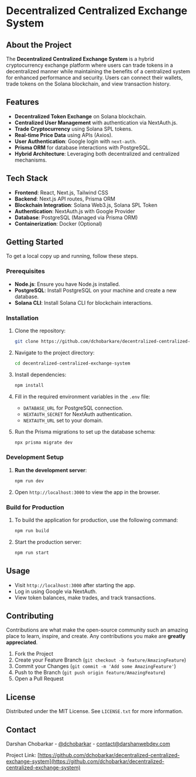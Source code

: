 # Decentralized Centralized Exchange System

## About the Project

The **Decentralized Centralized Exchange System** is a hybrid cryptocurrency exchange platform where users can trade tokens in a decentralized manner while maintaining the benefits of a centralized system for enhanced performance and security. Users can connect their wallets, trade tokens on the Solana blockchain, and view transaction history.

## Features

- **Decentralized Token Exchange** on Solana blockchain.
- **Centralized User Management** with authentication via NextAuth.js.
- **Trade Cryptocurrency** using Solana SPL tokens.
- **Real-time Price Data** using APIs (Axios).
- **User Authentication**: Google login with `next-auth`.
- **Prisma ORM** for database interactions with PostgreSQL.
- **Hybrid Architecture**: Leveraging both decentralized and centralized mechanisms.

## Tech Stack

- **Frontend**: React, Next.js, Tailwind CSS
- **Backend**: Next.js API routes, Prisma ORM
- **Blockchain Integration**: Solana Web3.js, Solana SPL Token
- **Authentication**: NextAuth.js with Google Provider
- **Database**: PostgreSQL (Managed via Prisma ORM)
- **Containerization**: Docker (Optional)

## Getting Started

To get a local copy up and running, follow these steps.

### Prerequisites

- **Node.js**: Ensure you have Node.js installed.
- **PostgreSQL**: Install PostgreSQL on your machine and create a new database.
- **Solana CLI**: Install Solana CLI for blockchain interactions.

### Installation

1. Clone the repository:

   ```bash
   git clone https://github.com/dchobarkare/decentralized-centralized-exchange-system.git
   ```

2. Navigate to the project directory:

   ```bash
   cd decentralized-centralized-exchange-system
   ```

3. Install dependencies:

   ```bash
   npm install
   ```

4. Fill in the required environment variables in the `.env` file:

   - `DATABASE_URL` for PostgreSQL connection.
   - `NEXTAUTH_SECRET` for NextAuth authentication.
   - `NEXTAUTH_URL` set to your domain.

5. Run the Prisma migrations to set up the database schema:

   ```bash
   npx prisma migrate dev
   ```

### Development Setup

1. **Run the development server**:

   ```bash
   npm run dev
   ```

2. Open `http://localhost:3000` to view the app in the browser.

### Build for Production

1. To build the application for production, use the following command:

   ```bash
   npm run build
   ```

2. Start the production server:

   ```bash
   npm run start
   ```

## Usage

- Visit `http://localhost:3000` after starting the app.
- Log in using Google via NextAuth.
- View token balances, make trades, and track transactions.

## **Contributing**

Contributions are what make the open-source community such an amazing place to learn, inspire, and create. Any contributions you make are **greatly appreciated**.

1. Fork the Project
2. Create your Feature Branch (`git checkout -b feature/AmazingFeature`)
3. Commit your Changes (`git commit -m 'Add some AmazingFeature'`)
4. Push to the Branch (`git push origin feature/AmazingFeature`)
5. Open a Pull Request

## **License**

Distributed under the MIT License. See `LICENSE.txt` for more information.

## Contact

Darshan Chobarkar - [@dchobarkar](https://www.linkedin.com/in/dchobarkar/) - contact@darshanwebdev.com

Project Link: [https://github.com/dchobarkar/decentralized-centralized-exchange-system](https://github.com/dchobarkar/decentralized-centralized-exchange-system)
